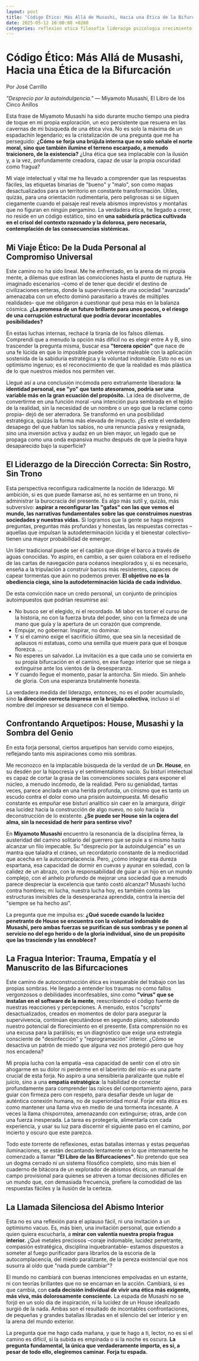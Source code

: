 ```yaml
---
layout: post
title: "Código Ético: Más Allá de Musashi, Hacia una Ética de la Bifurcación"
date: 2025-05-12 10:00:00 +0200
categories: reflexion etica filosofia liderazgo psicologia crecimiento-personal mente-abierta
---
```


# Código Ético: Más Allá de Musashi, Hacia una Ética de la Bifurcación
Por José Carrillo

*"Desprecio por la autoindulgencia."*
— Miyamoto Musashi, El Libro de los Cinco Anillos

Esta frase de Miyamoto Musashi ha sido durante mucho tiempo una piedra de toque en mi propia exploración, un eco persistente que resuena en las cavernas de mi búsqueda de una ética viva. No es solo la máxima de un espadachín legendario; es la cristalización de una pregunta que me ha perseguido: **¿Cómo se forja una brújula interna que no solo señale el norte moral, sino que también ilumine el terreno escarpado, a menudo traicionero, de la existencia?** ¿Una ética que sea implacable con la ilusión y, a la vez, profundamente creadora, capaz de usar la propia oscuridad como fragua?

Mi viaje intelectual y vital me ha llevado a comprender que las respuestas fáciles, las etiquetas binarias de "bueno" y "malo", son como mapas desactualizados para un territorio en constante transformación. Útiles, quizás, para una orientación rudimentaria, pero peligrosas si se siguen ciegamente cuando el paisaje real revela abismos imprevistos y montañas que no figuran en ningún pergamino. La verdadera ética, he llegado a creer, no reside en un código estático, sino en **una sabiduría práctica cultivada en el crisol del contexto razonado y la dolorosa, pero necesaria, contemplación de las consecuencias sistémicas.**

## Mi Viaje Ético: De la Duda Personal al Compromiso Universal

Este camino no ha sido lineal. Me he enfrentado, en la arena de mi propia mente, a dilemas que estiran las convicciones hasta el punto de ruptura. He imaginado escenarios –como el de tener que decidir el destino de civilizaciones enteras, donde la supervivencia de una sociedad "avanzada" amenazaba con un efecto dominó parasitario a través de múltiples realidades– que me obligaron a cuestionar qué pesa más en la balanza cósmica. **¿La promesa de un futuro brillante para unos pocos, o el riesgo de una corrupción estructural que podría devorar incontables posibilidades?**

En estas luchas internas, rechacé la tiranía de los falsos dilemas. Comprendí que a menudo la opción más difícil no es elegir entre A y B, sino trascender la pregunta misma, buscar esa **"tercera opción"** que nace de una fe lúcida en que lo imposible puede volverse maleable con la aplicación sostenida de la sabiduría estratégica y la voluntad indomable. Esto no es un optimismo ingenuo; es el reconocimiento de que la realidad es más plástica de lo que nuestros miedos nos permiten ver.

Llegué así a una conclusión incómoda pero extrañamente liberadora: **la identidad personal, ese "yo" que tanto atesoramos, podría ser una variable más en la gran ecuación del propósito.** La idea de disolverme, de convertirme en una función moral –una intención pura sembrada en el tejido de la realidad, sin la necesidad de un nombre o un ego que la reclame como propia– dejó de ser aterradora. Se transformó en una posibilidad estratégica, quizás la forma más elevada de impacto. ¿Es este el verdadero desapego del que hablan los sabios, no una renuncia pasiva y resignada, sino una inversión activa y audaz en un bien mayor, un legado que se propaga como una onda expansiva mucho después de que la piedra haya desaparecido bajo la superficie?

## El Liderazgo de la Dirección Correcta: Sin Rostro, Sin Trono

Esta perspectiva reconfigura radicalmente la noción de liderazgo. Mi ambición, si es que puede llamarse así, no es sentarme en un trono, ni administrar la burocracia del presente. Es algo más sutil y, quizás, más subversivo: **aspirar a reconfigurar las "gafas" con las que vemos el mundo, las narrativas fundamentales sobre las que construimos nuestras sociedades y nuestras vidas.** Si logramos que la gente se haga mejores preguntas, preguntas más profundas y honestas, las respuestas correctas –aquellas que impulsan la autodeterminación lúcida y el bienestar colectivo– tienen una mayor probabilidad de emerger.

Un líder tradicional puede ser el capitán que dirige el barco a través de aguas conocidas. Yo aspiro, en cambio, a ser quien colabora en el rediseño de las cartas de navegación para océanos inexplorados y, si es necesario, enseña a la tripulación a construir barcos más resistentes, capaces de capear tormentas que aún no podemos prever. **El objetivo no es la obediencia ciega, sino la autodeterminación lúcida de cada individuo.**

De esta convicción nace un credo personal, un conjunto de principios autoimpuestos que podrían resumirse así:

-   No busco ser el elegido, ni el recordado. Mi labor es torcer el curso de la historia, no con la fuerza bruta del poder, sino con la firmeza de una mano que guía y la apertura de un corazón que comprende.
-   Empujar, no gobernar. Inspirar, no dominar.
-   Y si el camino exige el sacrificio último, que sea sin la necesidad de aplausos ni estatuas, como una semilla que muere para que el bosque florezca.
...
-   No esperes un salvador. La invitación es a que cada uno se convierta en su propia bifurcación en el camino, en ese fuego interior que se niega a extinguirse ante los vientos de la desesperanza.
-   Y cuando llegue el momento, pasar la antorcha. Sin miedo. Sin anhelo de gloria. Con una esperanza brutalmente honesta.

La verdadera medida del liderazgo, entonces, no es el poder acumulado, sino **la dirección correcta impresa en la brújula colectiva**, incluso si el nombre del impresor se desvanece con el tiempo.

## Confrontando Arquetipos: House, Musashi y la Sombra del Genio

En esta forja personal, ciertos arquetipos han servido como espejos, reflejando tanto mis aspiraciones como mis sombras.

Me reconozco en la implacable búsqueda de la verdad de un **Dr. House**, en su desdén por la hipocresía y el sentimentalismo vacío. Su bisturí intelectual es capaz de cortar la grasa de las convenciones sociales para exponer el núcleo, a menudo incómodo, de la realidad. Pero su genialidad, tantas veces, parece anclada en una herida profunda, un cinismo que es tanto un escudo contra el dolor como una prisión autoimpuesta. Mi desafío constante es empuñar ese bisturí analítico sin caer en la amargura, dirigir esa lucidez hacia la construcción de algo nuevo, no solo hacia la deconstrucción de lo existente. **¿Se puede ser House sin la cojera del alma, sin la necesidad de herir para sentirse vivo?**

En **Miyamoto Musashi** encuentro la resonancia de la disciplina férrea, la austeridad del camino solitario del guerrero que se pule a sí mismo hasta alcanzar un filo impecable. Su "desprecio por la autoindulgencia" es un mantra que taladra el cráneo, un recordatorio constante de la mediocridad que acecha en la autocomplacencia. Pero, ¿cómo integrar esa dureza espartana, esa capacidad de dormir en cuevas y ayunar en soledad, con la calidez de un abrazo, con la responsabilidad de guiar a un hijo en un mundo complejo, con el anhelo profundo de mejorar una sociedad que a menudo parece despreciar la excelencia que tanto costó alcanzar? Musashi luchó contra hombres; mi lucha, nuestra lucha hoy, es también contra las estructuras invisibles de la desesperanza aprendida, contra la inercia del "siempre se ha hecho así".

La pregunta que me impulsa es: **¿Qué sucede cuando la lucidez penetrante de House se encuentra con la voluntad indomable de Musashi, pero ambas fuerzas se purifican de sus sombras y se ponen al servicio no del ego herido o de la gloria individual, sino de un propósito que las trasciende y las ennoblece?**

## La Fragua Interior: Trauma, Empatía y el Manuscrito de las Bifurcaciones

Este camino de autoconstrucción ética es inseparable del trabajo con las propias sombras. He llegado a entender los traumas no como fallos vergonzosos o debilidades inconfesables, sino como **"virus" que se instalan en el software de la mente**, reescribiendo el código fuente de nuestras reacciones y percepciones. A menudo, estos "scripts" desactualizados, creados en momentos de dolor para asegurar la supervivencia, continúan ejecutándose en segundo plano, saboteando nuestro potencial de florecimiento en el presente. Esta comprensión no es una excusa para la parálisis; es un diagnóstico que exige una estrategia consciente de "desinfección" y "reprogramación" interior. ¿Cómo se desactiva un patrón de miedo que alguna vez nos protegió pero que hoy nos encadena?

Mi propia lucha con la empatía –esa capacidad de sentir con el otro sin ahogarme en su dolor ni perderme en el laberinto del mío– es una parte crucial de esta forja. No aspiro a una sensiblería paralizante que nuble el juicio, sino a una **empatía estratégica**: la habilidad de conectar profundamente para comprender las raíces del comportamiento ajeno, para guiar con firmeza pero con respeto, para desafiar desde un lugar de auténtica conexión humana, no de superioridad moral. Forjar esta ética es como mantener una llama viva en medio de una tormenta incesante. A veces la llama chisporrotea, amenazando con extinguirse; otras, arde con una fuerza inesperada. La tarea es protegerla, alimentarla con cada experiencia, y usar su luz para discernir el siguiente paso en el camino, por incierto y oscuro que este parezca.

Todo este torrente de reflexiones, estas batallas internas y estas pequeñas iluminaciones, se están decantando lentamente en lo que internamente he comenzado a llamar **"El Libro de las Bifurcaciones"**. No pretendo que sea un dogma cerrado ni un sistema filosófico completo, sino más bien el cuaderno de bitácora de un explorador de abismos éticos, un manual de campo provisional para quienes se atreven a tomar decisiones difíciles en un mundo que, con demasiada frecuencia, prefiere la comodidad de las respuestas fáciles y la ilusión de la certeza.

## La Llamada Silenciosa del Abismo Interior

Esta no es una reflexión para el aplauso fácil, ni una invitación a un optimismo vacuo. Es, más bien, una invitación personal, que extiendo a quien quiera escucharla, a **mirar con valentía nuestra propia fragua interior.** ¿Qué metales preciosos –coraje indomable, lucidez penetrante, compasión estratégica, disciplina inquebrantable– estamos dispuestos a someter al fuego purificador para librarlos de la escoria de la autocomplacencia, del miedo paralizante, de la pereza existencial que nos susurra al oído que "nada puede cambiar"?

El mundo no cambiará con buenas intenciones empolvadas en un estante, ni con teorías brillantes que no se encarnan en la acción. Cambiará, si es que cambia, con **cada decisión individual de vivir una ética más exigente, más viva, más dolorosamente consciente.** La espada de Musashi no se forjó en un solo día de inspiración, ni la lucidez de un House idealizado surgió de la nada. Ambas son el resultado de incontables confrontaciones, de pequeñas y grandes batallas libradas en el silencio del ser interior y en la arena del mundo exterior.

La pregunta que me hago cada mañana, y que te hago a ti, lector, no es si el camino es difícil, si la subida es empinada o si la noche es oscura. **La pregunta fundamental, la única que verdaderamente importa, es si, a pesar de todo ello, elegiremos caminar.** **Forja tu espada.**